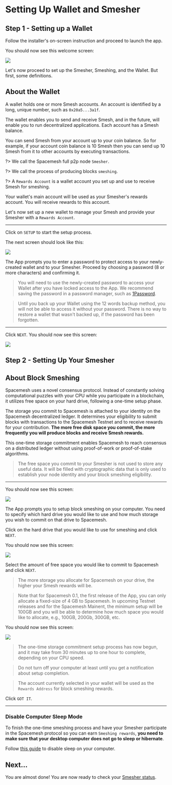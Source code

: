 # Setting Up Wallet and Smesher

## Step 1 - Setting up a Wallet
Follow the installer's on-screen instruction and proceed to launch the app.

You should now see this welcome screen:

![](../images/v1.0/welcome.png)

Let's now proceed to set up the Smesher, Smeshing, and the Wallet. But first, some definitions.

## About the Wallet

A wallet holds one or more Smesh accounts. An account is identified by a long, unique number, such as `0x20a5...3a1f`.

The wallet enables you to send and receive Smesh, and in the future, will enable you to run decentralized applications. Each account has a Smesh balance.

You can send Smesh from your account up to your coin balance. So for example, if your account coin balance is 10 Smesh then you can send up 10 Smesh from it to other accounts by executing transactions.

?> We call the Spacemesh full p2p node `Smesher`.

?> We call the process of producing blocks `smeshing`.

?> A `Rewards Account` is a wallet account you set up and use to receive Smesh for smeshing.

Your wallet's main account will be used as your Smesher's rewards account. You will receive rewards to this account.

Let's now set up a new wallet to manage your Smesh and provide your Smesher with a `Rewards Account`.

---

Click on `SETUP` to start the setup process.

The next screen should look like this:

![](../images/v1.0/protect_wallet.png)

The App prompts you to enter a password to protect access to your newly-created wallet and to your Smesher. Proceed by choosing a password (8 or more characters) and confirming it.

> You will need to use the newly-created password to access your Wallet after you have locked access to the App. We recommend saving the password in a password manager, such as [1Password](https://1password.com).

> Until you back up your Wallet using the 12 words backup method, you will not be able to access it without your password. There is no way to restore a wallet that wasn't backed up, if the password has been forgotten.

---

Click `NEXT`. You should now see this screen:

![](../images/v1.0/protect_wallet_confirmed.png)


## Step 2 - Setting Up Your Smesher

## About Block Smeshing

Spacemesh uses a novel consensus protocol. Instead of constantly solving computational puzzles with your CPU while you participate in a blockchain, it utilizes free space on your hard drive, following a one-time setup phase.

The storage you commit to Spacemesh is attached to your identity on the Spacemesh decentralized ledger. It determines your eligibility to submit blocks with transactions to the Spacemesh Testnet and to receive rewards for your contribution. **The more free disk space you commit, the more frequently you will produce blocks and receive Smesh rewards.**

This one-time storage commitment enables Spacemesh to reach consensus on a distributed ledger without using proof-of-work or proof-of-stake algorithms.

> The free space you commit to your Smesher is not used to store any useful data. It will be filled with cryptographic data that is only used to establish your node identity and your block smeshing eligibility.

---

You should now see this screen:

![](../images/v1.0/miner_setup_size.png)

The App prompts you to setup block smeshing on your computer. You need to specify which hard drive you would like to use and how much storage you wish to commit on that drive to Spacemesh.

Click on the hard drive that you would like to use for smeshing and click `NEXT`.

You should now see this screen:

![](../images/v1.0/miner_setup_post_size.png)

Select the amount of free space you would like to commit to Spacemesh and click `NEXT`.

> The more storage you allocate for Spacemesh on your drive, the higher your Smesh rewards will be.

> Note that for Spacemesh 0.1, the first release of the App, you can only allocate a fixed-size of 4 GB to Spacemesh. In upcoming Testnet releases and for the Spacemesh Mainent, the minimum setup will be 100GB and you will be able to determine how much space you would like to allocate, e.g., 100GB, 200Gb, 300GB, etc.

You should now see this screen:

![](../images/v1.0/miner_setup_complete.png)

> The one-time storage commitment setup process has now begun, and it may take from 30 minutes up to one hour to complete, depending on your CPU speed.

> Do not turn off your computer at least until you get a notification about setup completion.

> The account currently selected in your wallet will be used as the `Rewards Address` for block smeshing rewards.

Click `GOT IT`.

---


### Disable Computer Sleep Mode
To finish the one-time smeshing process and have your Smesher participate in the Spacemesh protocol so you can earn `Smeshing rewards`, **you need to make sure that your desktop computer does not go to sleep or hibernate**.

Follow [this guide](no_sleep.md) to disable sleep on your computer.


## Next...
You are almost done! You are now ready to check your [Smesher status](guide/status.md).
